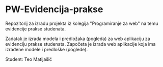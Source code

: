 # PW-Evidencija-prakse
Repozitorij za izradu projekta iz kolegija "Programiranje za web" na temu evidencije prakse studenata.

Zadatak je izrada modela i predložaka (pogleda) za web aplikaciju za evidenciju prakse studenata. Započeta je izrada web aplikacije koja ima izrađene modele i predloške (poglede).

Student: Teo Matijašić
